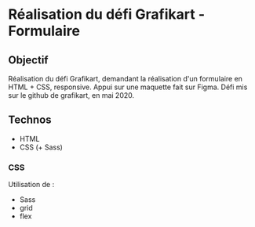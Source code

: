 # Réalisation du défi Grafikart - Formulaire

## Objectif

Réalisation du défi Grafikart, demandant la réalisation d'un formulaire en HTML + CSS, responsive.
Appui sur une maquette fait sur Figma.
Défi mis sur le github de grafikart, en mai 2020.

## Technos

- HTML
- CSS (+ Sass)

### CSS

Utilisation de :
- Sass
- grid
- flex